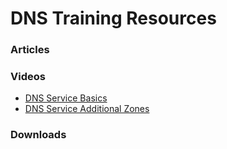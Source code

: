 # DNS Training Resources

### Articles


### Videos
- <a href="https://www.youtube.com/watch?v=mpVX4jxF4ww" target="_blank">DNS Service Basics</a>
- <a href="https://www.youtube.com/watch?v=y2-w9m4yvqw" target="_blank">DNS Service Additional Zones</a>

### Downloads
